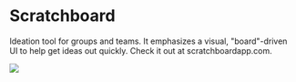# Scratchboard 

Ideation tool for groups and teams. It emphasizes a visual, "board"-driven UI to help get ideas out quickly. Check it out at scratchboardapp.com.

![](http://i62.tinypic.com/w0mij9.png)

